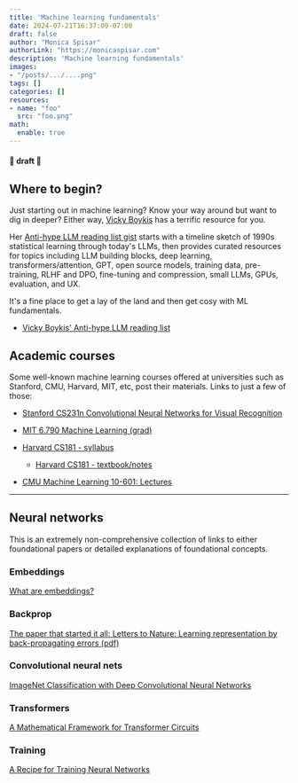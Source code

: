 ```yaml
---
title: 'Machine learning fundamentals'
date: 2024-07-21T16:37:09-07:00
draft: false
author: "Monica Spisar"
authorLink: "https://monicaspisar.com"
description: 'Machine learning fundamentals'
images: 
- "/posts/.../....png"
tags: []
categories: []
resources:
- name: "foo"
  src: "foo.png"
math:
  enable: true
---
```

#### &#127793; draft &#127793;

## Where to begin?
Just starting out in machine learning? Know your way around but want to dig in deeper? Either way, [Vicky Boykis](https://vickiboykis.com/) has a terrific resource for you.

Her [Anti-hype LLM reading list gist](https://gist.github.com/veekaybee/be375ab33085102f9027853128dc5f0e) starts with a timeline sketch of 1990s statistical learning through today's LLMs, then provides curated resources for topics including LLM building blocks, deep learning, transformers/attention, GPT, open source models, training data, pre-training, RLHF and DPO, fine-tuning and compression, small LLMs, GPUs, evaluation, and UX. 

It's a fine place to get a lay of the land and then get cosy with ML fundamentals.

- [Vicky Boykis' Anti-hype LLM reading list](https://gist.github.com/veekaybee/be375ab33085102f9027853128dc5f0e)

## Academic courses
Some well-known machine learning courses offered at universities such as Stanford, CMU, Harvard, MIT, etc, post their materials. Links to just a few of those:

- [Stanford CS231n Convolutional Neural Networks for Visual Recognition](https://cs231n.github.io/ "CS231n Convolutional Neural Networks for Visual Recognition")

- [MIT 6.790 Machine Learning (grad)](https://gradml.mit.edu/info/calendar/ "Calendar | 6.790 Machine Learning")

- [Harvard CS181 - syllabus](https://harvard-ml-courses.github.io/cs181-web/syllabus "Syllabus | CS181")

  - [Harvard CS181 - textbook/notes](https://github.com/harvard-ml-courses/cs181-textbook "harvard-ml-courses/cs181-textbook")

- [CMU Machine Learning 10-601: Lectures](https://www.cs.cmu.edu/~ninamf/courses/601sp15/lectures.shtml "Machine Learning 10-601: Lectures")

---

## Neural networks
This is an extremely non-comprehensive collection of links to either foundational papers or detailed explanations of foundational concepts. 

### Embeddings
[What are embeddings\?](https://vickiboykis.com/what_are_embeddings/)

### Backprop
[The paper that started it all: Letters to Nature: Learning representation by back-propagating errors (pdf)](https://www.cs.toronto.edu/~hinton/absps/naturebp.pdf)

### Convolutional neural nets
[ImageNet Classification with Deep Convolutional Neural Networks](https://proceedings.neurips.cc/paper_files/paper/2012/file/c399862d3b9d6b76c8436e924a68c45b-Paper.pdf)

### Transformers
[A Mathematical Framework for Transformer Circuits](https://transformer-circuits.pub/2021/framework/index.html)

### Training
[A Recipe for Training Neural Networks](https://karpathy.github.io/2019/04/25/recipe/)
